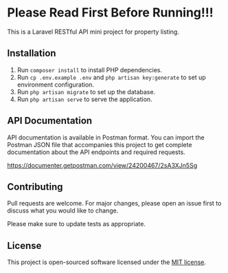 # Please Read First Before Running!!!

This is a Laravel RESTful API mini project for property listing.

## Installation

1. Run `composer install` to install PHP dependencies.
2. Run `cp .env.example .env` and `php artisan key:generate` to set up environment configuration.
3. Run `php artisan migrate` to set up the database.
4. Run `php artisan serve` to serve the application.

## API Documentation

API documentation is available in Postman format. You can import the Postman JSON file that accompanies this project to get complete documentation about the API endpoints and required requests.

https://documenter.getpostman.com/view/24200467/2sA3XJn5Sg

## Contributing

Pull requests are welcome. For major changes, please open an issue first
to discuss what you would like to change.

Please make sure to update tests as appropriate.

## License

This project is open-sourced software licensed under the [MIT license](https://opensource.org/licenses/MIT).
